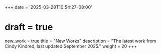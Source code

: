 +++
date = '2025-03-28T10:54:27-08:00'
# draft = true
new_work = true
title = "New Works"
description = "The latest work from Cindy Kindred, last updated September 2025."
weight = 20
+++


